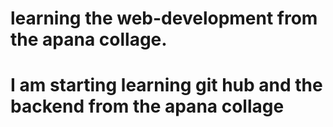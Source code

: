 # learning the web-development from the apana collage.
# I am starting learning git hub and the backend from the apana collage